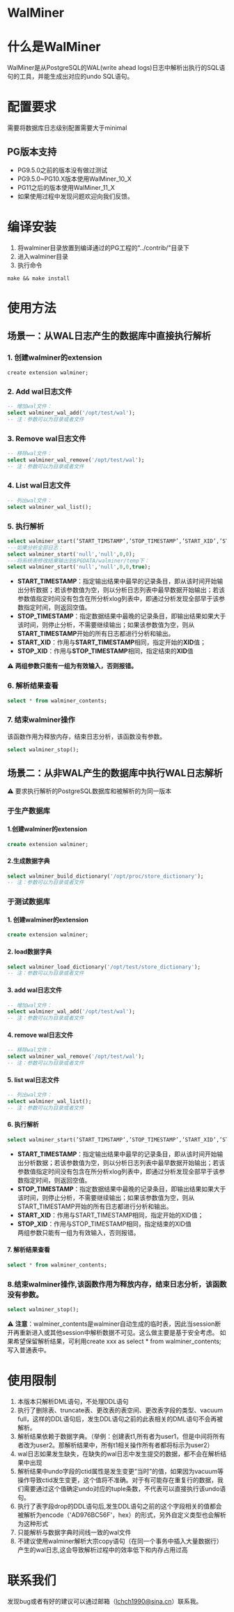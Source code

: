 WalMiner
=====

# 什么是WalMiner
WalMiner是从PostgreSQL的WAL(write ahead logs)日志中解析出执行的SQL语句的工具，并能生成出对应的undo SQL语句。

# 配置要求
需要将数据库日志级别配置需要大于minimal

## PG版本支持
- PG9.5.0之前的版本没有做过测试
- PG9.5.0~PG10.X版本使用WalMiner_10_X
- PG11之后的版本使用WalMiner_11_X
- 如果使用过程中发现问题欢迎向我们反馈。

# 编译安装
1. 将walminer目录放置到编译通过的PG工程的"../contrib/"目录下
2. 进入walminer目录
3. 执行命令
```shell
make && make install
```

# 使用方法
## 场景一：从WAL日志产生的数据库中直接执行解析
### 1. 创建walminer的extension
	create extension walminer;

### 2. Add wal日志文件
```sql
-- 增加wal文件：
select walminer_wal_add('/opt/test/wal');
-- 注：参数可以为目录或者文件
```

### 3. Remove wal日志文件
```sql
-- 移除wal文件：
select walminer_wal_remove('/opt/test/wal');
-- 注：参数可以为目录或者文件
```

### 4. List wal日志文件
```sql
-- 列出wal文件：
select walminer_wal_list();
```

### 5. 执行解析
```sql
select walminer_start(’START_TIMSTAMP’,’STOP_TIMESTAMP’,’START_XID’,’STOP_XID’)
---如果分析全部日志：
select walminer_start('null','null',0,0);
---将系统表修改结果输出到$PGDATA/walminer/temp下：
select walminer_start('null','null',0,0,true);
```

* **START_TIMESTAMP**：指定输出结果中最早的记录条目，即从该时间开始输出分析数据；若该参数值为空，则以分析日志列表中最早数据开始输出；若该参数值指定时间没有包含在所分析xlog列表中，即通过分析发现全部早于该参数指定时间，则返回空值。	
* **STOP_TIMESTAMP**：指定数据结果中最晚的记录条目，即输出结果如果大于该时间，则停止分析，不需要继续输出；如果该参数值为空，则从**START_TIMESTAMP**开始的所有日志都进行分析和输出。	
* **START_XID**：作用与**START_TIMESTAMP**相同，指定开始的**XID**值；	
* **STOP_XID**：作用与**STOP_TIMESTAMP**相同，指定结束的**XID**值	

:warning: **两组参数只能有一组为有效输入，否则报错。**



### 6. 解析结果查看
```sql
select * from walminer_contents;
```

### 7. 结束walminer操作
该函数作用为释放内存，结束日志分析，该函数没有参数。
```sql
select walminer_stop();
```


## 场景二：从非WAL产生的数据库中执行WAL日志解析
:warning: 要求执行解析的PostgreSQL数据库和被解析的为同一版本

### 于生产数据库

#### 1.创建walminer的extension
```sql
create extension walminer;
```
	
#### 2.生成数据字典
```sql
select walminer_build_dictionary('/opt/proc/store_dictionary');
-- 注：参数可以为目录或者文件
```


### 于测试数据库

#### 1. 创建walminer的extension
```sql
create extension walminer;
```

#### 2. load数据字典
```sql
select walminer_load_dictionary('/opt/test/store_dictionary');
-- 注：参数可以为目录或者文件
```
	
#### 3. add wal日志文件
```sql
-- 增加wal文件：
select walminer_wal_add('/opt/test/wal');
-- 注：参数可以为目录或者文件
```

#### 4. remove wal日志文件
```sql
-- 移除wal文件：
select walminer_wal_remove('/opt/test/wal');
-- 注：参数可以为目录或者文件
```
#### 5. list wal日志文件	
```sql
-- 列出wal文件：
select walminer_wal_list();
-- 注：参数可以为目录或者文件
```

	
#### 6. 执行解析
```sql
select walminer_start(’START_TIMSTAMP’,’STOP_TIMESTAMP’,’START_XID’,’STOP_XID’)
```
* **START_TIMESTAMP**：指定输出结果中最早的记录条目，即从该时间开始输出分析数据；若该参数值为空，则以分析日志列表中最早数据开始输出；若该参数值指定时间没有包含在所分析xlog列表中，即通过分析发现全部早于该参数指定时间，则返回空值。	
* **STOP_TIMESTAMP**：指定数据结果中最晚的记录条目，即输出结果如果大于该时间，则停止分析，不需要继续输出；如果该参数值为空，则从START_TIMESTAMP开始的所有日志都进行分析和输出。	
* **START_XID**：作用与START_TIMESTAMP相同，指定开始的XID值；	
* **STOP_XID**：作用与STOP_TIMESTAMP相同，指定结束的XID值	
	两组参数只能有一组为有效输入，否则报错。	

#### 7. 解析结果查看
```sql
select * from walminer_contents;
```

### 8.结束walminer操作,该函数作用为释放内存，结束日志分析，该函数没有参数。
```sql
select walminer_stop();
```

:warning: **注意**：walminer_contents是walminer自动生成的临时表，因此当session断开再重新进入或其他session中解析数据不可见。这么做主要是基于安全考虑。
      如果希望保留解析结果，可利用create xxx as select * from  walminer_contents;写入普通表中。

# 使用限制
1. 本版本只解析DML语句，不处理DDL语句
2. 执行了删除表、truncate表、更改表的表空间、更改表字段的类型、vacuum full，这样的DDL语句后，发生DDL语句之前的此表相关的DML语句不会再被解析。
3. 解析结果依赖于数据字典。（举例：创建表t1,所有者为user1，但是中间将所有者改为user2。那解析结果中，所有t1相关操作所有者都将标示为user2）
4. wal日志如果发生缺失，在缺失的wal日志中发生提交的数据，都不会在解析结果中出现
5. 解析结果中undo字段的ctid属性是发生变更“当时”的值，如果因为vacuum等操作导致ctid发生变更，这个值将不准确。对于有可能存在重复行的数据，我们需要通过这个值确定undo对应的tuple条数，不代表可以直接执行该undo语句。
6. 执行了表字段drop的DDL语句后,发生DDL语句之前的这个字段相关的值都会被解析为encode（'AD976BC56F'，hex）的形式，另外自定义类型也会解析为这种形式
7. 只能解析与数据字典时间线一致的wal文件
8. 不建议使用walminer解析大宗copy语句（在同一个事务中插入大量数据行）产生的wal日志,这会导致解析过程中的效率低下和内存占用过高

# 联系我们
发现bug或者有好的建议可以通过邮箱（lchch1990@sina.cn）联系我。
